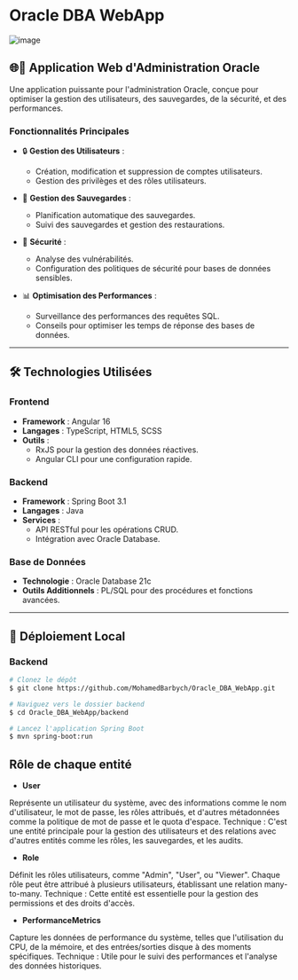 # Oracle DBA WebApp

![image](https://github.com/user-attachments/assets/ab877b52-7402-4f74-aa9f-ebcf5a85947f)


## 🌐🔧 Application Web d'Administration Oracle

Une application puissante pour l'administration Oracle, conçue pour optimiser la gestion des utilisateurs, des sauvegardes, de la sécurité, et des performances.

### **Fonctionnalités Principales**

- 🔒 **Gestion des Utilisateurs** :
  - Création, modification et suppression de comptes utilisateurs.
  - Gestion des privilèges et des rôles utilisateurs.

- 📂 **Gestion des Sauvegardes** :
  - Planification automatique des sauvegardes.
  - Suivi des sauvegardes et gestion des restaurations.

- 🔐 **Sécurité** :
  - Analyse des vulnérabilités.
  - Configuration des politiques de sécurité pour bases de données sensibles.

- 📊 **Optimisation des Performances** :
  - Surveillance des performances des requêtes SQL.
  - Conseils pour optimiser les temps de réponse des bases de données.

---

## 🛠️ **Technologies Utilisées**

### **Frontend**
- **Framework** : Angular 16
- **Langages** : TypeScript, HTML5, SCSS
- **Outils** :
  - RxJS pour la gestion des données réactives.
  - Angular CLI pour une configuration rapide.

### **Backend**
- **Framework** : Spring Boot 3.1
- **Langages** : Java
- **Services** :
  - API RESTful pour les opérations CRUD.
  - Intégration avec Oracle Database.

### **Base de Données**
- **Technologie** : Oracle Database 21c
- **Outils Additionnels** : PL/SQL pour des procédures et fonctions avancées.

---

## 🚀 **Déploiement Local**

### **Backend**
```bash
# Clonez le dépôt
$ git clone https://github.com/MohamedBarbych/Oracle_DBA_WebApp.git

# Naviguez vers le dossier backend
$ cd Oracle_DBA_WebApp/backend

# Lancez l'application Spring Boot
$ mvn spring-boot:run
```

## **Rôle de chaque entité**
- **User**

Représente un utilisateur du système, avec des informations comme le nom d'utilisateur, le mot de passe, les rôles attribués, et d'autres métadonnées comme la politique de mot de passe et le quota d'espace.
Technique : C'est une entité principale pour la gestion des utilisateurs et des relations avec d'autres entités comme les rôles, les sauvegardes, et les audits.
- **Role**

Définit les rôles utilisateurs, comme "Admin", "User", ou "Viewer". Chaque rôle peut être attribué à plusieurs utilisateurs, établissant une relation many-to-many.
Technique : Cette entité est essentielle pour la gestion des permissions et des droits d'accès.

- **PerformanceMetrics**

Capture les données de performance du système, telles que l'utilisation du CPU, de la mémoire, et des entrées/sorties disque à des moments spécifiques.
Technique : Utile pour le suivi des performances et l'analyse des données historiques.
